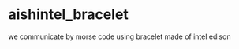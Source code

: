 aishintel_bracelet
==================

we communicate by morse code using bracelet made of intel edison
